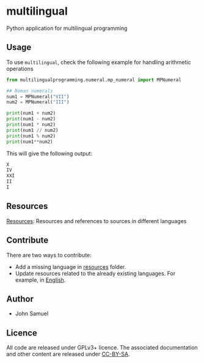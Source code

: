 # multilingual
Python application for multilingual programming

## Usage
To use `multilingual`, check the following example for handling arithmetic
operations

```python
from multilingualprogramming.numeral.mp_numeral import MPNumeral

## Roman numerals
num1 = MPNumeral("VII")
num2 = MPNumeral("III")

print(num1 + num2)
print(num1 - num2)
print(num1 * num2)
print(num1 // num2)
print(num1 % num2)
print(num1**num2)
```

This will give the following output:

```bash
X
IV
XXI
II
I
```

## Resources
[Resources](resources/README.md): Resources and references to sources in different languages

## Contribute
There are two ways to contribute:
* Add a missing language in [resources](./resources) folder.
* Update resources related to the already existing languages. For example, in [English](./resources/en/README.md).

## Author
* John Samuel

## Licence
All code are released under GPLv3+ licence. The associated documentation and other content are released under [CC-BY-SA](http://creativecommons.org/licenses/by-sa/4.0/).
